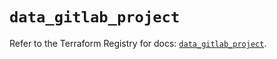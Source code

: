 # `data_gitlab_project`

Refer to the Terraform Registry for docs: [`data_gitlab_project`](https://registry.terraform.io/providers/gitlabhq/gitlab/18.1.1/docs/data-sources/project).
